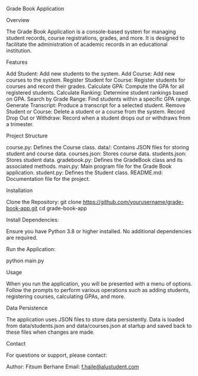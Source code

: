 Grade Book Application


Overview

The Grade Book Application is a console-based system for managing student records, course registrations, grades, and more. It is designed to facilitate the administration of academic records in an educational institution.


Features

Add Student: Add new students to the system.
Add Course: Add new courses to the system.
Register Student for Course: Register students for courses and record their grades.
Calculate GPA: Compute the GPA for all registered students.
Calculate Ranking: Determine student rankings based on GPA.
Search by Grade Range: Find students within a specific GPA range.
Generate Transcript: Produce a transcript for a selected student.
Remove Student or Course: Delete a student or a course from the system.
Record Drop Out or Withdraw: Record when a student drops out or withdraws from a trimester.


Project Structure

course.py: Defines the Course class.
data/: Contains JSON files for storing student and course data.
courses.json: Stores course data.
students.json: Stores student data.
gradebook.py: Defines the GradeBook class and its associated methods.
main.py: Main program file for the Grade Book application.
student.py: Defines the Student class.
README.md: Documentation file for the project.


Installation

Clone the Repository:
git clone https://github.com/yourusername/grade-book-app.git
cd grade-book-app

Install Dependencies:

Ensure you have Python 3.8 or higher installed. No additional dependencies are required.


Run the Application:

python main.py


Usage


When you run the application, you will be presented with a menu of options. Follow the prompts to perform various operations such as adding students, registering courses, calculating GPAs, and more.

Data Persistence


The application uses JSON files to store data persistently. Data is loaded from data/students.json and data/courses.json at startup and saved back to these files when changes are made.


Contact

For questions or support, please contact:

Author: Fitsum Berhane
Email: f.haile@alustudent.com
